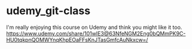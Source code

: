 # udemy_git-class


I'm really enjoying this course on Udemy and think you might like it too.
https://www.udemy.com/share/101wIE3@63NfeNGM2Eng0bQMmPK9C-HU0tqkpnQOMWYnqKhpEOaFFsKnJTasGmfcAuNkxcw=/
 

